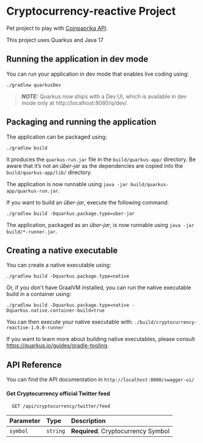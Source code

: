 # Cryptocurrency-reactive Project

Pet project to play with [Coinpaprika API](https://api.coinpaprika.com/).

This project uses Quarkus and Java 17

## Running the application in dev mode

You can run your application in dev mode that enables live coding using:

```shell script
./gradlew quarkusDev
```

> **_NOTE:_**  Quarkus now ships with a Dev UI, which is available in dev mode only at http://localhost:8080/q/dev/.

## Packaging and running the application

The application can be packaged using:

```shell script
./gradlew build
```

It produces the `quarkus-run.jar` file in the `build/quarkus-app/` directory. Be aware that it’s not an _über-jar_ as
the dependencies are copied into the `build/quarkus-app/lib/` directory.

The application is now runnable using `java -jar build/quarkus-app/quarkus-run.jar`.

If you want to build an _über-jar_, execute the following command:

```shell script
./gradlew build -Dquarkus.package.type=uber-jar
```

The application, packaged as an _über-jar_, is now runnable using `java -jar build/*-runner.jar`.

## Creating a native executable

You can create a native executable using:

```shell script
./gradlew build -Dquarkus.package.type=native
```

Or, if you don't have GraalVM installed, you can run the native executable build in a container using:

```shell script
./gradlew build -Dquarkus.package.type=native -Dquarkus.native.container-build=true
```

You can then execute your native executable with: `./build/cryptocurrency-reactive-1.0.0-runner`

If you want to learn more about building native executables, please consult https://quarkus.io/guides/gradle-tooling.

## API Reference

You can find the API documentation in `http://localhost:8080/swagger-ui/`

#### Get Cryptocurrency official Twitter feed

```http
  GET /api/cryptocurrency/twitter/feed
```

| Parameter | Type     | Description                         |
| :-------- | :------- | :---------------------------------- |
| `symbol`  | `string` | **Required**. Cryptocurrency Symbol |